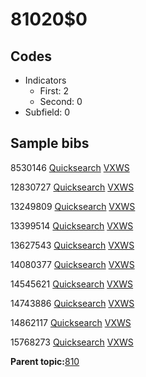 # 81020$0

## Codes

-   Indicators
    -   First: 2
    -   Second: 0
-   Subfield: 0

## Sample bibs

8530146 [Quicksearch](https://search.library.yale.edu/catalog/8530146) [VXWS](http://prodorbis.library.yale.edu:7014/vxws/GetHoldingsService?bibId=8530146)

12830727 [Quicksearch](https://search.library.yale.edu/catalog/12830727) [VXWS](http://prodorbis.library.yale.edu:7014/vxws/GetHoldingsService?bibId=12830727)

13249809 [Quicksearch](https://search.library.yale.edu/catalog/13249809) [VXWS](http://prodorbis.library.yale.edu:7014/vxws/GetHoldingsService?bibId=13249809)

13399514 [Quicksearch](https://search.library.yale.edu/catalog/13399514) [VXWS](http://prodorbis.library.yale.edu:7014/vxws/GetHoldingsService?bibId=13399514)

13627543 [Quicksearch](https://search.library.yale.edu/catalog/13627543) [VXWS](http://prodorbis.library.yale.edu:7014/vxws/GetHoldingsService?bibId=13627543)

14080377 [Quicksearch](https://search.library.yale.edu/catalog/14080377) [VXWS](http://prodorbis.library.yale.edu:7014/vxws/GetHoldingsService?bibId=14080377)

14545621 [Quicksearch](https://search.library.yale.edu/catalog/14545621) [VXWS](http://prodorbis.library.yale.edu:7014/vxws/GetHoldingsService?bibId=14545621)

14743886 [Quicksearch](https://search.library.yale.edu/catalog/14743886) [VXWS](http://prodorbis.library.yale.edu:7014/vxws/GetHoldingsService?bibId=14743886)

14862117 [Quicksearch](https://search.library.yale.edu/catalog/14862117) [VXWS](http://prodorbis.library.yale.edu:7014/vxws/GetHoldingsService?bibId=14862117)

15768273 [Quicksearch](https://search.library.yale.edu/catalog/15768273) [VXWS](http://prodorbis.library.yale.edu:7014/vxws/GetHoldingsService?bibId=15768273)

**Parent topic:**[810](../../tags/810/810.md)

